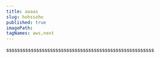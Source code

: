 ```yaml
---
title: aaaas
slug: hohssoho
published: true
imagePath: 
tagNames: aws,next
---
```

ssssssssssssssssssssssssssssssssssssssssssssssssssssss